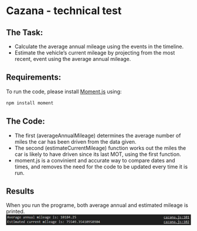 # Cazana - technical test

## The Task:
- Calculate the average annual mileage using the events in the timeline.
- Estimate the vehicle’s current mileage by projecting from the most recent, event using the average annual mileage.

## Requirements:
To run the code, please install [Moment.js](https://momentjs.com/) using: 
```javascript
npm install moment
```

## The Code:
- The first (averageAnnualMileage) determines the average number of miles the car has been driven from the data given. 
- The second (estimateCurrentMileage) function works out the miles the car is likely to have driven since its last MOT, using the first function.
- moment.js is a convinient and accurate way to compare dates and times, and removes the need for the code to be updated every time it is run.

## Results

When you run the programe, both average annual and estimated mileage is printed. 
![results image](/images/results.png 'results image')